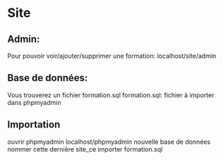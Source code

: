 # Site
## Admin:
Pour pouvoir voir/ajouter/supprimer une formation: localhost/site/admin

## Base de données:
Vous trouverez un fichier formation.sql
formation.sql: fichier à importer dans phpmyadmin
## Importation
ouvrir phpmyadmin localhost/phpmyadmin
nouvelle base de données
nommer cette dernière site_ce
importer formation.sql
